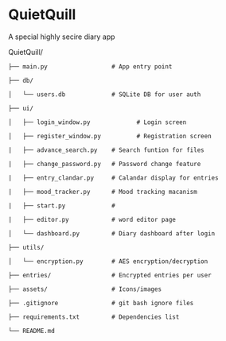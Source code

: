 # QuietQuill

A special highly secire diary app


QuietQuill/

    ├── main.py                  # App entry point

    ├── db/
    
    │   └── users.db             # SQLite DB for user auth
    
    ├── ui/
    
    │   ├── login_window.py             # Login screen
    
    │   ├── register_window.py          # Registration screen
    
    |   ├── advance_search.py    # Search funtion for files 
    
    |   ├── change_password.py   # Password change feature
    
    |   ├── entry_clandar.py     # Calandar display for entries
    
    |   ├── mood_tracker.py      # Mood tracking macanism
    
    |   ├── start.py             # 
    
    |   ├── editor.py            # word editor page 
    
    │   └── dashboard.py         # Diary dashboard after login
    
    ├── utils/
    
    │   └── encryption.py        # AES encryption/decryption
    
    ├── entries/                 # Encrypted entries per user
    
    ├── assets/                  # Icons/images
    
    ├── .gitignore               # git bash ignore files 
    
    ├── requirements.txt         # Dependencies list
    
    └── README.md

